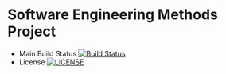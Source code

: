 # Software Engineering Methods Project
- Main Build Status [![Build Status](https://travis-ci.com/liamcosgrove30/EdiNapSoftwareMethodsGroupA.svg?branch=main)](https://travis-ci.com/liamcosgrove30/EdiNapSoftwareMethodsGroupA)
- License [![LICENSE](https://img.shields.io/github/license/Liamcosgrove30/EdiNapSoftwareMethodsGroupA.svg?style=flat-square)](https://github.com/Liamcosgrove30/EdiNapSoftwareMethodsGroupA/blob/master/LICENSE)